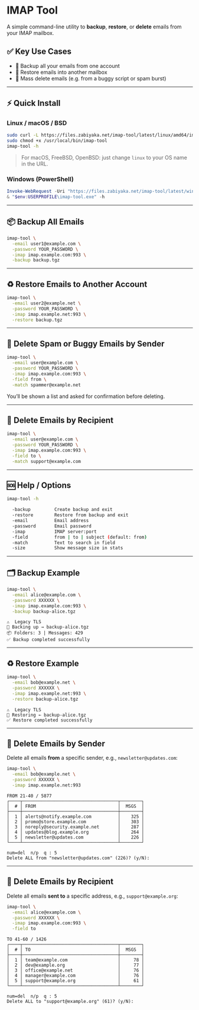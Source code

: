 # IMAP Tool

A simple command-line utility to **backup**, **restore**, or **delete** emails from your IMAP mailbox.

## ✅ Key Use Cases

* 🧳 Backup all your emails from one account
* 🔁 Restore emails into another mailbox
* 🧹 Mass delete emails (e.g. from a buggy script or spam burst)

---

## ⚡ Quick Install

### Linux / macOS / BSD

```bash
sudo curl -L https://files.zabiyaka.net/imap-tool/latest/linux/amd64/imap-tool -o /usr/local/bin/imap-tool
sudo chmod +x /usr/local/bin/imap-tool
imap-tool -h
```

> For macOS, FreeBSD, OpenBSD: just change `linux` to your OS name in the URL.

### Windows (PowerShell)

```powershell
Invoke-WebRequest -Uri "https://files.zabiyaka.net/imap-tool/latest/windows/amd64/imap-tool.exe" -OutFile "$env:USERPROFILE\imap-tool.exe"
& "$env:USERPROFILE\imap-tool.exe" -h
```

---

## 📦 Backup All Emails

```bash
imap-tool \
  -email user1@example.com \
  -password YOUR_PASSWORD \
  -imap imap.example.com:993 \
  -backup backup.tgz
```

---

## ♻️ Restore Emails to Another Account

```bash
imap-tool \
  -email user2@example.net \
  -password YOUR_PASSWORD \
  -imap imap.example.net:993 \
  -restore backup.tgz
```

---

## 🧹 Delete Spam or Buggy Emails by Sender

```bash
imap-tool \
  -email user@example.com \
  -password YOUR_PASSWORD \
  -imap imap.example.com:993 \
  -field from \
  -match spammer@example.net
```

You’ll be shown a list and asked for confirmation before deleting.

---

## 🧼 Delete Emails by Recipient

```bash
imap-tool \
  -email user@example.com \
  -password YOUR_PASSWORD \
  -imap imap.example.com:993 \
  -field to \
  -match support@example.com
```

---

## 🆘 Help / Options

```bash
imap-tool -h

  -backup         Create backup and exit
  -restore        Restore from backup and exit
  -email          Email address
  -password       Email password
  -imap           IMAP server:port
  -field          from | to | subject (default: from)
  -match          Text to search in field
  -size           Show message size in stats
```

---

## 🗂 Backup Example

```bash
imap-tool \
  -email alice@example.com \
  -password XXXXXX \
  -imap imap.example.com:993 \
  -backup backup-alice.tgz
```

```
⚠️  Legacy TLS
🔄 Backing up → backup-alice.tgz
📦 Folders: 3 | Messages: 429
✅ Backup completed successfully
```

---

## ♻️ Restore Example

```bash
imap-tool \
  -email bob@example.net \
  -password XXXXXX \
  -imap imap.example.net:993 \
  -restore backup-alice.tgz
```

```
⚠️  Legacy TLS
🔄 Restoring ← backup-alice.tgz
✅ Restore completed successfully
```

---

## 🧹 Delete Emails by Sender

Delete all emails **from** a specific sender, e.g., `newsletter@updates.com`:

```bash
imap-tool \
  -email bob@example.net \
  -password XXXXXX \
  -imap imap.example.net:993
```

```
FROM 21‑40 / 5877
┌────┬────────────────────────────────────┬────────┐
│  # │ FROM                               │  MSGS  │
├────┼────────────────────────────────────┼────────┤
│  1 │ alerts@notify.example.com          │    325 │
│  2 │ promo@store.example.com            │    303 │
│  3 │ noreply@security.example.net       │    287 │
│  4 │ updates@blog.example.org           │    264 │
│  5 │ newsletter@updates.com             │    226 │
└────┴────────────────────────────────────┴────────┘

num=del  n/p  q : 5
Delete ALL from "newsletter@updates.com" (226)? (y/N):
```

---

## 🧹 Delete Emails by Recipient

Delete all emails **sent to** a specific address, e.g., `support@example.org`:

```bash
imap-tool \
  -email alice@example.com \
  -password XXXXXX \
  -imap imap.example.com:993 \
  -field to
```

```
TO 41‑60 / 1426
┌────┬────────────────────────────────────┬────────┐
│  # │ TO                                 │  MSGS  │
├────┼────────────────────────────────────┼────────┤
│  1 │ team@example.com                   │     78 │
│  2 │ dev@example.org                    │     77 │
│  3 │ office@example.net                 │     76 │
│  4 │ manager@example.com                │     76 │
│  5 │ support@example.org                │     61 │
└────┴────────────────────────────────────┴────────┘

num=del  n/p  q : 5
Delete ALL to "support@example.org" (61)? (y/N):
```

